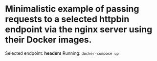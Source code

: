 # Minimalistic example of passing requests to a selected httpbin endpoint via the nginx server using their Docker images.
Selected endpoint: **headers**
Running: `docker-compose up`
